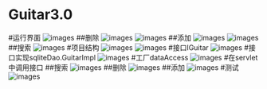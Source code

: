 # Guitar3.0
#运行界面
![images](https://github.com/icermm/guitar3.0/blob/master/image/1.jpg)
##删除
![images](https://github.com/icermm/guitar3.0/blob/master/image/2.jpg)
![images](https://github.com/icermm/guitar3.0/blob/master/image/3.jpg)
##添加
![images](https://github.com/icermm/guitar3.0/blob/master/image/4.jpg)
![images](https://github.com/icermm/guitar3.0/blob/master/image/5.jpg)
##搜索
![images](https://github.com/icermm/guitar3.0/blob/master/image/15.jpg)
#项目结构
![images](https://github.com/icermm/guitar3.0/blob/master/image/6.jpg)
![images](https://github.com/icermm/guitar3.0/blob/master/image/7.jpg)
#接口IGuitar
![images](https://github.com/icermm/guitar3.0/blob/master/image/8.jpg)
#接口实现sqliteDao.GuitarImpl
![images](https://github.com/icermm/guitar3.0/blob/master/image/10.jpg)
#工厂dataAccess
![images](https://github.com/icermm/guitar3.0/blob/master/image/9.jpg)
#在servlet中调用接口
##搜索
![images](https://github.com/icermm/guitar3.0/blob/master/image/12.jpg)
##删除
![images](https://github.com/icermm/guitar3.0/blob/master/image/13.jpg)
##添加
![images](https://github.com/icermm/guitar3.0/blob/master/image/14.jpg)
#测试
![images](https://github.com/icermm/guitar3.0/blob/master/image/11.jpg)
